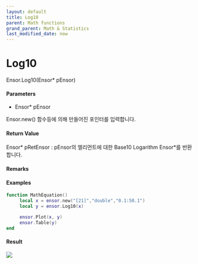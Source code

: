 ```yaml
---
layout: default
title: Log10
parent: Math functions
grand_parent: Math & Statistics
last_modified_date: now
---
```


# Log10

Ensor.Log10\(Ensor\* pEnsor\)

#### Parameters

* Ensor\* pEnsor

Ensor.new\(\) 함수등에 의해 만들어진 포인터를 입력합니다.

#### Return Value

Ensor\* pRetEnsor : pEnsor의 엘리먼트에 대한 Base10 Logarithm Ensor\*를 반환합니다.

#### Remarks

#### Examples

```lua
function MathEquation()
     local x = ensor.new("[21]","double","0.1:50.1")
     local y = ensor.Log10(x)

     ensor.Plot(x, y)
     ensor.Table(y)
end
```

#### Result

![](./MathAPI/Log10Result.png)

